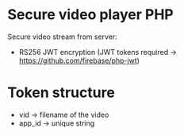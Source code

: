 # Secure video player PHP

Secure video stream from server:
- RS256 JWT encryption (JWT tokens required -> https://github.com/firebase/php-jwt)

# Token structure
- vid -> filename of the video
- app_id -> unique string
